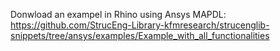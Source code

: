 Donwload an exampel in Rhino using Ansys MAPDL: https://github.com/StrucEng-Library-kfmresearch/strucenglib-snippets/tree/ansys/examples/Example_with_all_functionalities
